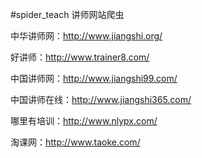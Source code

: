 #spider_teach
讲师网站爬虫

中华讲师网：http://www.jiangshi.org/

好讲师：http://www.trainer8.com/

中国讲师网：http://www.jiangshi99.com/

中国讲师在线：http://www.jiangshi365.com/

哪里有培训：http://www.nlypx.com/

淘课网：http://www.taoke.com/
